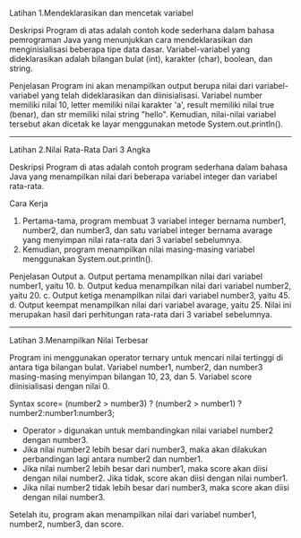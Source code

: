 Latihan 1.Mendeklarasikan dan mencetak variabel

Deskripsi
Program di atas adalah contoh kode sederhana dalam bahasa pemrograman Java yang menunjukkan cara mendeklarasikan dan menginisialisasi beberapa tipe data dasar. 
Variabel-variabel yang dideklarasikan adalah bilangan bulat (int), karakter (char), boolean, dan string.

Penjelasan
Program ini akan menampilkan output berupa nilai dari variabel-variabel yang telah dideklarasikan dan diinisialisasi. Variabel number memiliki nilai 10, letter memiliki nilai karakter 'a', result memiliki nilai true (benar), dan str memiliki nilai string "hello". 
Kemudian, nilai-nilai variabel tersebut akan dicetak ke layar menggunakan metode System.out.println().

--------------------------------------------------------------------------------------------------------------------------------------------------------

Latihan 2.Nilai Rata-Rata Dari 3 Angka 

Deskripsi
Program di atas adalah contoh program sederhana dalam bahasa Java yang menampilkan nilai dari beberapa variabel integer dan variabel rata-rata.

Cara Kerja
1. Pertama-tama, program membuat 3 variabel integer bernama number1, number2, dan number3, dan satu variabel integer bernama avarage yang menyimpan nilai rata-rata dari 3 variabel sebelumnya.
2. Kemudian, program menampilkan nilai masing-masing variabel menggunakan System.out.println().

Penjelasan Output
a. Output pertama menampilkan nilai dari variabel number1, yaitu 10.
b. Output kedua menampilkan nilai dari variabel number2, yaitu 20.
c. Output ketiga menampilkan nilai dari variabel number3, yaitu 45.
d. Output keempat menampilkan nilai dari variabel avarage, yaitu 25. Nilai ini merupakan hasil dari perhitungan rata-rata dari 3 variabel sebelumnya.

--------------------------------------------------------------------------------------------------------------------------------------------------------

Latihan 3.Menampilkan Nilai Terbesar

Program ini menggunakan operator ternary untuk mencari nilai tertinggi di antara tiga bilangan bulat.
Variabel number1, number2, dan number3 masing-masing menyimpan bilangan 10, 23, dan 5. Variabel score diinisialisasi dengan nilai 0.
    
Syntax score= (number2 > number3) ? (number2 > number1) ? number2:number1:number3;

- Operator `>` digunakan untuk membandingkan nilai variabel number2 dengan number3.
- Jika nilai number2 lebih besar dari number3, maka akan dilakukan perbandingan lagi antara number2 dan number1.
- Jika nilai number2 lebih besar dari number1, maka score akan diisi dengan nilai number2. Jika tidak, score akan diisi dengan nilai number1.
- Jika nilai number2 tidak lebih besar dari number3, maka score akan diisi dengan nilai number3.

Setelah itu, program akan menampilkan nilai dari variabel number1, number2, number3, dan score.


